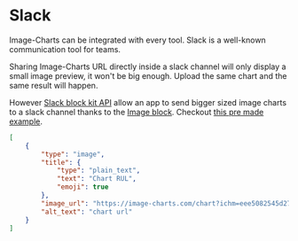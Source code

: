 # Slack

Image-Charts can be integrated with every tool. Slack is a well-known communication tool for teams.

Sharing Image-Charts URL directly inside a slack channel will only display a small image preview, it won't be big enough. Upload the same chart and the same result will happen.

However [Slack block kit API](https://api.slack.com/block-kit) allow an app to send bigger sized image charts to a slack channel thanks to the [Image block](https://api.slack.com/reference/block-kit/blocks#image). Checkout [this pre made example](https://api.slack.com/tools/block-kit-builder?mode=message&blocks=%5B%7B%22type%22%3A%22image%22%2C%22title%22%3A%7B%22type%22%3A%22plain_text%22%2C%22text%22%3A%22Chart%20RUL%22%2C%22emoji%22%3Atrue%7D%2C%22image_url%22%3A%22https%3A%2F%2Fimage-charts.com%2Fchart%3Fichm%3Deee5082545d27af84c7a3f2af95445080b1b1cc3b3d75a141af1d0c18a1fff27%26cht%3Dbvs%26chd%3Ds%253Atheresadifferencebetweenknowingthepathandwalkingthepath%26chs%3D700x200%26chxt%3Dy%26chf%3Db0%252Clg%252C90%252C03a9f4%252C0%252C3f51b5%252C1%26icretina%3D1%26icac%3Dfgribreau%22%2C%22alt_text%22%3A%22chart%20url%22%7D%5D).

```json
[
	{
		"type": "image",
		"title": {
			"type": "plain_text",
			"text": "Chart RUL",
			"emoji": true
		},
		"image_url": "https://image-charts.com/chart?ichm=eee5082545d27af84c7a3f2af95445080b1b1cc3b3d75a141af1d0c18a1fff27&cht=bvs&chd=s%3Atheresadifferencebetweenknowingthepathandwalkingthepath&chs=700x200&chxt=y&chf=b0%2Clg%2C90%2C03a9f4%2C0%2C3f51b5%2C1&icretina=1&icac=fgribreau",
		"alt_text": "chart url"
	}
]
```
